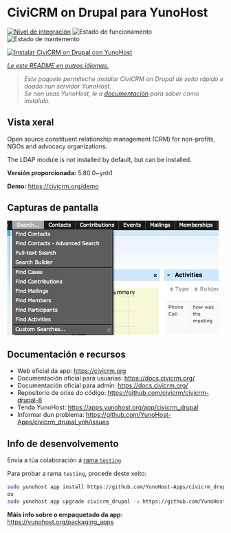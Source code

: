 <!--
NOTA: Este README foi creado automáticamente por <https://github.com/YunoHost/apps/tree/master/tools/readme_generator>
NON debe editarse manualmente.
-->

# CiviCRM on Drupal para YunoHost

[![Nivel de integración](https://apps.yunohost.org/badge/integration/civicrm_drupal)](https://ci-apps.yunohost.org/ci/apps/civicrm_drupal/)
![Estado de funcionamento](https://apps.yunohost.org/badge/state/civicrm_drupal)
![Estado de mantemento](https://apps.yunohost.org/badge/maintained/civicrm_drupal)

[![Instalar CiviCRM on Drupal con YunoHost](https://install-app.yunohost.org/install-with-yunohost.svg)](https://install-app.yunohost.org/?app=civicrm_drupal)

*[Le este README en outros idiomas.](./ALL_README.md)*

> *Este paquete permíteche instalar CiviCRM on Drupal de xeito rápido e doado nun servidor YunoHost.*  
> *Se non usas YunoHost, le a [documentación](https://yunohost.org/install) para saber como instalalo.*

## Vista xeral

Open source constituent relationship management (CRM) for non-profits, NGOs and advocacy organizations.

The LDAP module is not installed by default, but can be installed.


**Versión proporcionada:** 5.80.0~ynh1

**Demo:** <https://civicrm.org/demo>

## Capturas de pantalla

![Captura de pantalla de CiviCRM on Drupal](./doc/screenshots/screenshot.png)

## Documentación e recursos

- Web oficial da app: <https://civicrm.org>
- Documentación oficial para usuarias: <https://docs.civicrm.org/>
- Documentación oficial para admin: <https://docs.civicrm.org/>
- Repositorio de orixe do código: <https://github.com/civicrm/civicrm-drupal-8>
- Tenda YunoHost: <https://apps.yunohost.org/app/civicrm_drupal>
- Informar dun problema: <https://github.com/YunoHost-Apps/civicrm_drupal_ynh/issues>

## Info de desenvolvemento

Envía a túa colaboración á [rama `testing`](https://github.com/YunoHost-Apps/civicrm_drupal_ynh/tree/testing).

Para probar a rama `testing`, procede deste xeito:

```bash
sudo yunohost app install https://github.com/YunoHost-Apps/civicrm_drupal_ynh/tree/testing --debug
ou
sudo yunohost app upgrade civicrm_drupal -u https://github.com/YunoHost-Apps/civicrm_drupal_ynh/tree/testing --debug
```

**Máis info sobre o empaquetado da app:** <https://yunohost.org/packaging_apps>

